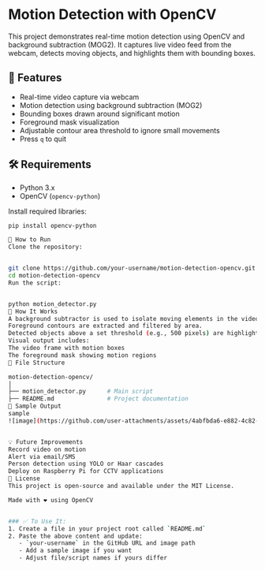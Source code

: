 # Motion Detection with OpenCV

This project demonstrates real-time motion detection using OpenCV and background subtraction (MOG2). It captures live video feed from the webcam, detects moving objects, and highlights them with bounding boxes.

## 📸 Features

- Real-time video capture via webcam
- Motion detection using background subtraction (MOG2)
- Bounding boxes drawn around significant motion
- Foreground mask visualization
- Adjustable contour area threshold to ignore small movements
- Press `q` to quit

## 🛠️ Requirements

- Python 3.x
- OpenCV (`opencv-python`)

Install required libraries:
```bash
pip install opencv-python

🚀 How to Run
Clone the repository:


git clone https://github.com/your-username/motion-detection-opencv.git
cd motion-detection-opencv
Run the script:


python motion_detector.py
🧠 How It Works
A background subtractor is used to isolate moving elements in the video feed.
Foreground contours are extracted and filtered by area.
Detected objects above a set threshold (e.g., 500 pixels) are highlighted in green rectangles.
Visual output includes:
The video frame with motion boxes
The foreground mask showing motion regions
📂 File Structure

motion-detection-opencv/
│
├── motion_detector.py      # Main script
├── README.md               # Project documentation
📌 Sample Output
sample
![image](https://github.com/user-attachments/assets/4abfbda6-e882-4c82-bfb0-193a09e60c78)


💡 Future Improvements
Record video on motion
Alert via email/SMS
Person detection using YOLO or Haar cascades
Deploy on Raspberry Pi for CCTV applications
📄 License
This project is open-source and available under the MIT License.

Made with ❤️ using OpenCV


### ✅ To Use It:
1. Create a file in your project root called `README.md`
2. Paste the above content and update:
   - `your-username` in the GitHub URL and image path
   - Add a sample image if you want
   - Adjust file/script names if yours differ
